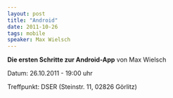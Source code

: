 ```yaml
---
layout: post
title: "Android"
date: 2011-10-26
tags: mobile
speaker: Max Wielsch
---
```


**Die ersten Schritte zur Android-App** von Max Wielsch 

Datum: 26.10.2011 - 19:00 uhr

Treffpunkt: DSER (Steinstr. 11, 02826 Görlitz)